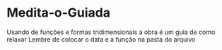 # Medita-o-Guiada
Usando de funções e formas tridimensionais a obra é um guia de como relaxar 
Lembre de colocar o data e a função na pasta do arquivo
